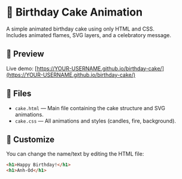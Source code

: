 
# 🎂 Birthday Cake Animation

A simple animated birthday cake using only HTML and CSS.  
Includes animated flames, SVG layers, and a celebratory message.

## 👀 Preview

Live demo: [https://YOUR-USERNAME.github.io/birthday-cake/](https://YOUR-USERNAME.github.io/birthday-cake/)

## 📁 Files

- `cake.html` — Main file containing the cake structure and SVG animations.
- `cake.css` — All animations and styles (candles, fire, background).

## 📝 Customize

You can change the name/text by editing the HTML file:
```html
<h1>Happy Birthday!</h1>
<h1>Anh-Od</h1>
